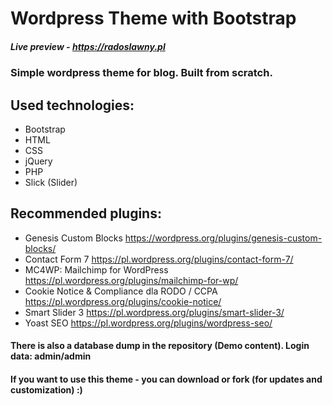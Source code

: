 # Wordpress Theme with Bootstrap

##### Live preview - https://radoslawny.pl


### Simple wordpress theme for blog. Built from scratch.

## Used technologies:
- Bootstrap
- HTML
- CSS
- jQuery
- PHP
- Slick (Slider)

## Recommended plugins:
- Genesis Custom Blocks
https://wordpress.org/plugins/genesis-custom-blocks/
- Contact Form 7
https://pl.wordpress.org/plugins/contact-form-7/
- MC4WP: Mailchimp for WordPress
https://pl.wordpress.org/plugins/mailchimp-for-wp/
- Cookie Notice & Compliance dla RODO / CCPA
https://pl.wordpress.org/plugins/cookie-notice/
- Smart Slider 3
https://pl.wordpress.org/plugins/smart-slider-3/
- Yoast SEO
https://pl.wordpress.org/plugins/wordpress-seo/

#### There is also a database dump in the repository (Demo content). Login data: admin/admin

#### If you want to use this theme - you can download or fork (for updates and customization) :)
